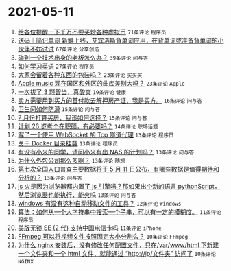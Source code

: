 # 2021-05-11

1. [给各位提醒一下千万不要买炒各种虚拟币](https://www.v2ex.com/t/776201) `71条评论` `程序员`
1. [送码｜简记单词 新鲜上线，艾宾浩斯背单词应用，在背单词或准备背单词的小伙伴不妨试试](https://www.v2ex.com/t/776138) `67条评论` `分享创造`
1. [碰到一个技术出身的老板怎么办？](https://www.v2ex.com/t/776161) `39条评论` `问与答`
1. [如何学习英语](https://www.v2ex.com/t/776179) `27条评论` `程序员`
1. [大家会留着各种东西的包装吗？](https://www.v2ex.com/t/776187) `23条评论` `买买买`
1. [Apple music 现在国区和外区的曲库差别大吗？](https://www.v2ex.com/t/776154) `23条评论` `Apple`
1. [一次拔了 3 颗智齿，真酸爽](https://www.v2ex.com/t/776207) `19条评论` `健康`
1. [卖方需要用到买方的首付款去解押房产证，我是买方。](https://www.v2ex.com/t/776147) `16条评论` `问与答`
1. [卫生间如何防滑](https://www.v2ex.com/t/776213) `15条评论` `问与答`
1. [7 月份打算买房，我该如何选择？](https://www.v2ex.com/t/776143) `15条评论` `问与答`
1. [计划 26 岁考个在职硕，有必要吗？](https://www.v2ex.com/t/776200) `14条评论` `职场话题`
1. [写了一个使用 WebSocket 的 Tcp 隧道代理](https://www.v2ex.com/t/776197) `13条评论` `程序员`
1. [关于 Docker 目录挂载](https://www.v2ex.com/t/776170) `13条评论` `程序员`
1. [有没有小米的同学，请问小米有出 NAS 的计划吗？](https://www.v2ex.com/t/776160) `13条评论` `问与答`
1. [为什么外包公司那么多啊？](https://www.v2ex.com/t/776152) `13条评论` `随想`
1. [第七次全国人口普查主要数据将于 5 月 11 日公布，有哪些数据是值得期待和分析的？](https://www.v2ex.com/t/776162) `13条评论` `问与答`
1. [js 火是因为浏览器都内置了 js 引擎吗？那如果出个新的语言 pythonScript，然后浏览器也能执行，能火吗](https://www.v2ex.com/t/776137) `13条评论` `问与答`
1. [windows 有没有这种自动移动文件的工具？](https://www.v2ex.com/t/776211) `12条评论` `Windows`
1. [算法：如何从一个大字符串中搜索一个子串，可以有一定的模糊度。](https://www.v2ex.com/t/776204) `11条评论` `程序员`
1. [美版无锁 SE (2 代) 支持中国电信卡吗](https://www.v2ex.com/t/776150) `11条评论` `iPhone`
1. [FFmpeg 可以将视频文件按照固定大小分割么？](https://www.v2ex.com/t/776188) `10条评论` `FFmpeg`
1. [为什么 nginx 安装后，没有修改任何配置文件，只在/var/www/html 下新建一个文件夹和一个 html 文件，就能通过 “http://ip/文件夹” 访问了](https://www.v2ex.com/t/776140) `10条评论` `NGINX`
